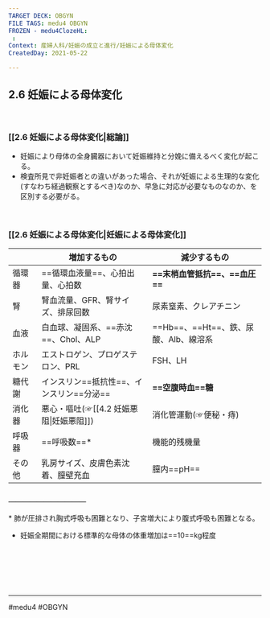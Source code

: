 ```yaml
---
TARGET DECK: OBGYN
FILE TAGS: medu4 OBGYN
FROZEN - medu4ClozeHL:
 : 
Context: 産婦人科/妊娠の成立と進行/妊娠による母体変化
CreatedDay: 2021-05-22

---
```


## 2.6 妊娠による母体変化

<br>

### [[2.6 妊娠による母体変化|総論]]
* 妊娠により母体の全身臓器において妊娠維持と分娩に備えるべく変化が起こる。 
* 検査所見で非妊娠者との違いがあった場合、それが妊娠による生理的な変化(すなわち経過観察とするべき)なのか、早急に対応が必要なものなのか、を区別する必要がる。

<br>

### [[2.6 妊娠による母体変化|妊娠による母体変化]]
| | 増加するもの | 減少するもの |
|---|---|---|
|循環器|==循環血液量==、心拍出量、心拍数|**==末梢血管抵抗==、==血圧==**|
|腎|腎血流量、GFR、腎サイズ、排尿回数|尿素窒素、クレアチニン|
|血液|白血球、凝固系、==赤沈==、Chol、ALP|==Hb==、==Ht==、鉄、尿酸、Alb、線溶系|
|ホルモン|エストロゲン、プロゲステロン、PRL|FSH、LH|
|糖代謝|インスリン==抵抗性==、インスリン==分泌==|**==空腹時血==糖**|
|消化器|悪心・嘔吐(☞[[4.2 妊娠悪阻\|妊娠悪阻]])|消化管運動(☞便秘・痔)|
|呼吸器|==呼吸数==\*|機能的残機量|
|その他|乳房サイズ、皮膚色素沈着、膣壁充血|膣内==pH==|
#### ＿＿＿＿＿＿＿＿＿＿＿
\* 肺が圧排され胸式呼吸も困難となり、子宮増大により腹式呼吸も困難となる。
* 妊娠全期間における標準的な母体の体重増加は==10==kg程度
<!--ID: 1621839276088-->


<br>





<br><br><br>

---
#medu4 #OBGYN 
